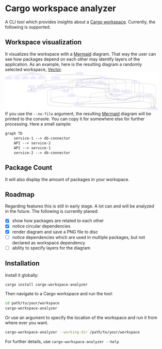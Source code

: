 # Cargo workspace analyzer

A CLI tool which provides insights about
a [Cargo workspace](https://doc.rust-lang.org/book/ch14-03-cargo-workspaces.html). Currently, the following is
supported.

## Workspace visualization

It visualizes the workspace with a [Mermaid](https://mermaid.js.org/) diagram. That way the user can see how packages
depend on each other may identify layers of the application. As an example, here is the resulting diagram a randomly
selected workspace, [Vector](https://github.com/vectordotdev/vector).
<img src="examples/vector.svg">
If you use the `--no-file` argument, the resulting [Mermaid](https://mermaid.js.org/) diagram will be printed to the
console. You can copy it for somewhere else for further processing. Here a small sample:

```
graph TD
    service-1 --> db-connector
    API --> service-2
    API --> service-1
    service-2 --> db-connector
```

## Package Count

It will also display the amount of packages in your workspace.

## Roadmap

Regarding features this is still in early stage. A lot can and will be analyzed in the future. The following is
currently planed:

- [x] show how packages are related to each other
- [x] notice circular dependencies
- [x] render diagram and save a PNG file to disc
- [ ] notice dependencies which are used in multiple packages, but not declared as workspace dependency
- [ ] ability to specify layers for the diagram

## Installation

Install it globally:

 ```sh
 cargo install cargo-workspace-analyzer
 ```

Then navigate to a Cargo workspace and run the tool:

 ```sh
 cd path/to/your/workspace
 cargo-workspace-analyzer
 ```

Or use an argument to specify the location of the workspace and run it from where ever you want.

 ```sh
 cargo-workspace-analyzer --working-dir /path/to/your/workspace
 ```

For further details, use `cargo-workspace-analyzer --help`
